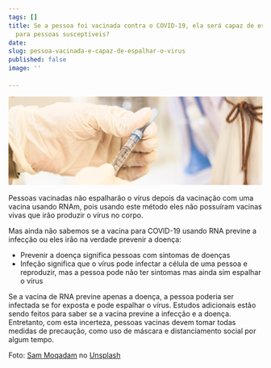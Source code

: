 ```yaml
---
tags: []
title: Se a pessoa foi vacinada contra o COVID-19, ela será capaz de espalhar o vírus
  para pessoas susceptíveis?
date: 
slug: pessoa-vacinada-e-capaz-de-espalhar-o-virus
published: false
image: ''

---
```

![](/vaccine-protection.jpg)

Pessoas vacinadas não espalharão o vírus depois da vacinação com uma vacina usando RNAm, pois usando este método eles não possuíram vacinas vivas que irão produzir o vírus no corpo.

Mas ainda não sabemos se a vacina para COVID-19 usando RNA previne a infecção ou eles irão na verdade prevenir a doença:

* Prevenir a doença significa pessoas com sintomas de doenças
* Infeção significa que o vírus pode infectar a célula de uma pessoa e reproduzir, mas a pessoa pode não ter sintomas mas ainda sim espalhar o vírus

Se a vacina de RNA previne apenas a doença, a pessoa poderia ser infectada se for exposta e pode espalhar o vírus. Estudos adicionais estão sendo feitos para saber se a vacina previne a infecção e a doença. Entretanto, com esta incerteza, pessoas vacinas devem tomar todas medidas de precaução, como uso de máscara e distanciamento social por algum tempo.

Foto: [Sam Moqadam](https://unsplash.com/@itssammoqadam?utm_source=unsplash&utm_medium=referral&utm_content=creditCopyText) no [Unsplash](https://unsplash.com/s/photos/vaccine?utm_source=unsplash&utm_medium=referral&utm_content=creditCopyText)